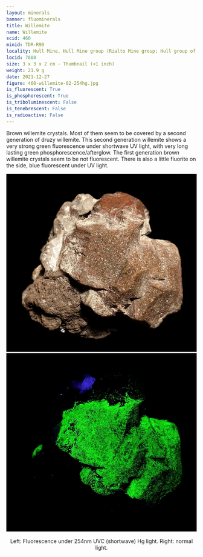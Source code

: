 ```yaml
---
layout: minerals
banner: fluominerals
title: Willemite
name: Willemite
scid: 460
minid: TDR-R90
locality: Hull Mine, Hull Mine group (Rialto Mine group; Hull group of claims; Rialto claims), Buckeye vein group, Castle Dome Mine group, Castle Dome Mining District, Castle Dome Mountains, Yuma County, Arizona, USA
locid: 7808
size: 3 x 3 x 2 cm - Thumbnail (<1 inch)
weight: 21.9 g
date: 2021-12-27
figure: 460-willemite-02-254hg.jpg
is_fluorescent: True
is_phosphorescent: True
is_triboluminescent: False
is_tenebrescent: False
is_radioactive: False
---
```

Brown willemite crystals. Most of them seem to be covered by a second generation of druzy willemite. This second generation willemite shows a very strong green fluorescence under shortwave UV light, with very long lasting green phosphorescence/afterglow. The first generation brown willemite crystals seem to be not fluorescent. There is also a little fluorite on the side, blue fluorescent under UV light.

<figure style='text-align:center; margin:0 auto; width:100%;'>
 <div class='image-slider'>
  <img src='/img/minerals/460-willemite-01-visible.jpg'>
  <div class='image-slider-image'>
   <img src='/img/minerals/460-willemite-02-254hg.jpg'>
   <div class='image-slider-dot'></div>
  </div>
 </div>
 <figcaption style='padding:1em 0 2em'>Left: Fluorescence under 254nm UVC (shortwave) Hg light. Right: normal light.</figcaption>
</figure>

